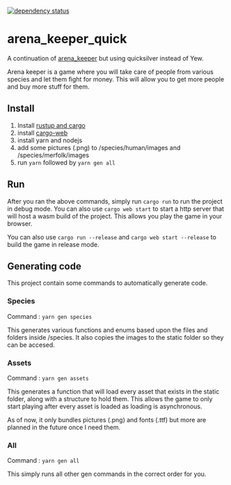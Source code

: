 [![dependency status](https://deps.rs/repo/github/lenscas/arena_keeper_quick/status.svg)](https://deps.rs/repo/github/lenscas/arena_keeper_quick)
# arena_keeper_quick
A continuation of [arena_keeper](https://github.com/lenscas/arena_keeper) but using quicksilver instead of Yew.

Arena keeper is a game where you will take care of people from various species and let them fight for money.
This will allow you to get more people and buy more stuff for them.

## Install
1. Install [rustup and cargo](https://www.rust-lang.org/tools/install)
2. install [cargo-web](https://github.com/koute/cargo-web)
3. install yarn and nodejs
4. add some pictures (.png) to /species/human/images and /species/merfolk/images
5. run `yarn` followed by `yarn gen all`
## Run
After you ran the above commands, simply run `cargo run` to run the project in debug mode. You can also use `cargo web start` 
to start a http server that will host a wasm build of the project. This allows you play the game in your browser.

You can also use `cargo run --release` and `cargo web start --release` to build the game in release mode.

## Generating code
This project contain some commands to automatically generate code.

### Species
Command : `yarn gen species`

This generates various functions and enums based upon the files and folders inside /species. It also copies the images to the static folder so they can be accesed. 

### Assets
Command : `yarn gen assets`

This generates a function that will load every asset that exists in the static folder, along with a structure to hold them.
This allows the game to only start playing after every asset is loaded as loading is asynchronous.

As of now, it only bundles pictures (.png) and fonts (.ttf) but more are planned in the future once I need them.

### All
Command : `yarn gen all`

This simply runs all other gen commands in the correct order for you. 
